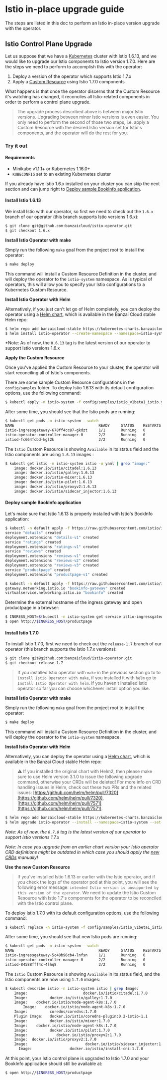 # Istio in-place upgrade guide

The steps are listed in this doc to perform an Istio in-place version upgrade with the operator.

## Istio Control Plane Upgrade

Let us suppose that we have a [Kubernetes](https://kubernetes.io/) cluster with Istio 1.6.13, and we would like to upgrade our Istio components to Istio version 1.7.0. Here are the steps we need to perform to accomplish this with the operator:

1. Deploy a version of the operator which supports Istio 1.7.x
2. Apply a [Custom Resource](https://kubernetes.io/docs/concepts/extend-kubernetes/api-extension/custom-resources/) using Istio 1.7.0 components

What happens is that once the operator discerns that the Custom Resource it's watching has changed, it reconciles all Istio-related components in order to perform a control plane upgrade.

> The upgrade process described above is between major Istio versions. Upgrading between minor Istio versions is even easier. You only need to perform the second of those two steps, i.e. apply a Custom Resource with the desired Istio version set for Istio's components, and the operator will do the rest for you.

### Try it out

#### Requirements

- Minikube v1.1.1+ or Kubernetes 1.16.0+
- `KUBECONFIG` set to an existing Kubernetes cluster

If you already have Istio 1.6.x installed on your cluster you can skip the next section and can jump right to [Deploy sample BookInfo application](#deploy-sample-bookinfo-application).

#### Install Istio 1.6.13

We install Istio with our operator, so first we need to check out the `1.6.x` branch of our operator (this branch supports Istio versions 1.6.x):

```bash
$ git clone git@github.com:banzaicloud/istio-operator.git
$ git checkout 1.6.x
```

**Install Istio Operator with make**

Simply run the following `make` goal from the project root to install the operator:

```bash
$ make deploy
```

This command will install a Custom Resource Definition in the cluster, and will deploy the operator to the `istio-system` namespace.
As is typical of operators, this will allow you to specify your Istio configurations to a Kubernetes Custom Resource.

**Install Istio Operator with Helm**

Alternatively, if you just can't let go of Helm completely, you can deploy the operator using a [Helm chart](https://github.com/banzaicloud/banzai-charts/tree/master/istio-operator), which is available in the Banzai Cloud stable Helm repo:

```bash
$ helm repo add banzaicloud-stable https://kubernetes-charts.banzaicloud.com
$ helm install istio-operator --create-namespace --namespace=istio-system --set-string operator.image.tag=0.6.13 --set-string istioVersion=1.6 banzaicloud-stable/istio-operator
```

*Note: As of now, the `0.6.13` tag is the latest version of our operator to support Istio versions 1.6.x

**Apply the Custom Resource**

Once you've applied the Custom Resource to your cluster, the operator will start reconciling all of Istio's components.

There are some sample Custom Resource configurations in the `config/samples` folder. To deploy Istio 1.6.13 with its default configuration options, use the following command:

```bash
$ kubectl apply -n istio-system -f config/samples/istio_v1beta1_istio.yaml
```

After some time, you should see that the Istio pods are running:

```bash
$ kubectl get pods -n istio-system --watch
NAME                                      READY     STATUS    RESTARTS   AGE
istio-ingressgateway-678ff4cc87-gkdzt     1/1       Running   0          1m
istio-operator-controller-manager-0       2/2       Running   0          9m
istiod-fc664fcbd-kgl2k                    2/2       Running   0          1m
```

The `Istio` Custom Resource is showing `Available` in its status field and the Istio components are using `1.6.13` images :

```bash
$ kubectl get istio -n istio-system istio -o yaml | grep "image:"
    image: docker.io/istio/citadel:1.6.13
    image: docker.io/istio/galley:1.6.13
    image: docker.io/istio-mixer:1.6.13
    image: docker.io/istio-pilot:1.6.13
    image: docker.io/istio/proxyv2:1.6.13
    image: docker.io/istio/sidecar_injector:1.6.13
```

#### Deploy sample BookInfo application

Let's make sure that Istio 1.6.13 is properly installed with Istio's BookInfo application:

```bash
$ kubectl -n default apply -f https://raw.githubusercontent.com/istio/istio/1.6.x/samples/bookinfo/platform/kube/bookinfo.yaml
service "details" created
deployment.extensions "details-v1" created
service "ratings" created
deployment.extensions "ratings-v1" created
service "reviews" created
deployment.extensions "reviews-v1" created
deployment.extensions "reviews-v2" created
deployment.extensions "reviews-v3" created
service "productpage" created
deployment.extensions "productpage-v1" created

$ kubectl -n default apply -f https://raw.githubusercontent.com/istio/istio/1.6.x/samples/bookinfo/networking/bookinfo-gateway.yaml
gateway.networking.istio.io "bookinfo-gateway" created
virtualservice.networking.istio.io "bookinfo" created
```

Determine the external hostname of the ingress gateway and open productpage in a browser:

```bash
$ INGRESS_HOST=$(kubectl -n istio-system get service istio-ingressgateway -o jsonpath='{.status.loadBalancer.ingress[0].ip}')
$ open http://$INGRESS_HOST/productpage
```

#### Install Istio 1.7.0

To install Istio 1.7.0, first we need to check out the `release-1.7` branch of our operator (this branch supports the Istio 1.7.x versions):

```bash
$ git clone git@github.com:banzaicloud/istio-operator.git
$ git checkout release-1.7
```

> If you installed Istio operator with `make` in the previous section go to to `Install Istio Operator with make`, if you installed it with `helm` go to `Install Istio Operator with helm`. If you haven't installed Istio operator so far you can choose whichever install option you like.

**Install Istio Operator with make**

Simply run the following `make` goal from the project root to install the operator:

```bash
$ make deploy
```

This command will install a Custom Resource Definition in the cluster, and will deploy the operator to the `istio-system` namespace.

**Install Istio Operator with Helm**

Alternatively, you can deploy the operator using a [Helm chart](https://github.com/banzaicloud/banzai-charts/tree/master/istio-operator), which is available in the Banzai Cloud stable Helm repo:

> :warning: If you installed the original chart with Helm2, then please make sure to use Helm version 3.1.0 to issue the following upgrade command, otherwise your CRDs will be deleted!
> For more info on CRD handling issues in Helm, check out these two PRs and the related issues: [https://github.com/helm/helm/pull/7320](https://github.com/helm/helm/pull/7320), [https://github.com/helm/helm/pull/7571](https://github.com/helm/helm/pull/7571).

```bash
$ helm repo add banzaicloud-stable https://kubernetes-charts.banzaicloud.com
$ helm upgrade istio-operator --install --namespace=istio-system --set-string operator.image.tag=0.7.8 --set-string istioVersion=1.7 banzaicloud-stable/istio-operator
```

*Note: As of now, the `0.7.8` tag is the latest version of our operator to support Istio versions 1.7.x*

*Note: In case you upgrade from an earlier chart version your Istio operator CRD definitions might be outdated in which case you should apply the [new CRDs](../../deploy/charts/istio-operator/crds) manually!*

**Use the new Custom Resource**

> If you've installed Istio 1.6.13 or earlier with the Istio operator, and if you check the logs of the operator pod at this point, you will see the following error message: `intended Istio version is unsupported by this version of the operator`. We need to update the Istio Custom Resource with Istio 1.7's components for the operator to be reconciled with the Istio control plane.

To deploy Istio 1.7.0 with its default configuration options, use the following command:

```bash
$ kubectl replace -n istio-system -f config/samples/istio_v1beta1_istio.yaml
```

After some time, you should see that new Istio pods are running:

```bash
$ kubectl get pods -n istio-system --watch
NAME                                      READY     STATUS    RESTARTS   AGE
istio-ingressgateway-5c48b96cb4-lnfsn     1/1       Running   0          7m
istio-operator-controller-manager-0       2/2       Running   0          16m
istiod-84588fff4c-4lhq8                   2/2       Running   0          7m
```

The `Istio` Custom Resource is showing `Available` in its status field, and the Istio components are now using `1.7.0` images:

```bash
$ kubectl describe istio -n istio-system istio | grep Image:
    Image:                         docker.io/istio/citadel:1.7.0
    Image:          docker.io/istio/galley:1.7.0
    Image:    docker.io/istio/node-agent-k8s:1.7.0
        Image:    docker.io/istio/node-agent-k8s:1.7.0
    Image:          coredns/coredns:1.7.0
    Plugin Image:   docker.io/istio/coredns-plugin:0.2-istio-1.1
    Image:          docker.io/istio/mixer:1.7.0
    Image:    docker.io/istio/node-agent-k8s:1.7.0
    Image:          docker.io/istio/pilot:1.7.0
    Image:             docker.io/istio/proxyv2:1.7.0
    Image:  docker.io/istio/proxyv2:1.7.0
    Image:                          docker.io/istio/sidecar_injector:1.7.0
      Image:                 docker.io/istio/install-cni:1.7.0
```

At this point, your Istio control plane is upgraded to Istio 1.7.0 and your BookInfo application should still be available at:
```bash
$ open http://$INGRESS_HOST/productpage
```
